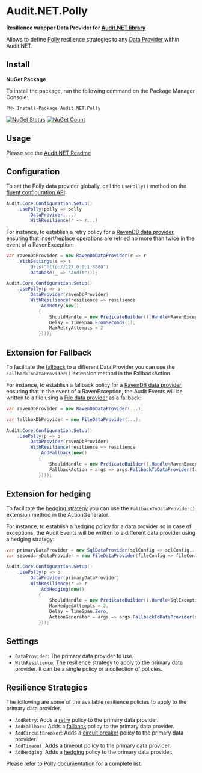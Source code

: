 ﻿# Audit.NET.Polly

**Resilience wrapper Data Provider for [Audit.NET library](https://github.com/thepirat000/Audit.NET)**

Allows to define [Polly](https://www.pollydocs.org/index.html) resilience strategies to any [Data Provider](https://github.com/thepirat000/Audit.NET?tab=readme-ov-file#data-providers) within Audit.NET.

## Install

**NuGet Package** 

To install the package, run the following command on the Package Manager Console:

```
PM> Install-Package Audit.NET.Polly
```

[![NuGet Status](https://img.shields.io/nuget/v/Audit.NET.Polly.svg?style=flat)](https://www.nuget.org/packages/Audit.NET.Polly/)
[![NuGet Count](https://img.shields.io/nuget/dt/Audit.NET.Polly.svg)](https://www.nuget.org/packages/Audit.NET.Polly/)

## Usage
Please see the [Audit.NET Readme](https://github.com/thepirat000/Audit.NET#usage)

## Configuration

To set the Polly data provider globally, call the `UsePolly()` method on the [fluent configuration API](https://github.com/thepirat000/Audit.NET#configuration-fluent-api):

```c#
Audit.Core.Configuration.Setup()
    .UsePolly(polly => polly
        .DataProvider(...)
        .WithResilience(r => r...)
```

For instance, to establish a retry policy for a [RavenDB data provider](https://github.com/thepirat000/Audit.NET/tree/master/src/Audit.NET.RavenDB#readme), 
ensuring that insert/replace operations are retried no more than twice in the event of a RavenException:

```c#
var ravenDbProvider = new RavenDbDataProvider(r => r
    .WithSettings(s => s
        .Urls("http://127.0.0.1:8080")
        .Database(_ => "Audit")));

Audit.Core.Configuration.Setup()
    .UsePolly(p => p
        .DataProvider(ravenDbProvider)
        .WithResilience(resilience => resilience
            .AddRetry(new()
            {
                ShouldHandle = new PredicateBuilder().Handle<RavenException>(),
                Delay = TimeSpan.FromSeconds(1),
                MaxRetryAttempts = 2
            })));
```

## Extension for Fallback

To facilitate the [fallback](https://www.pollydocs.org/strategies/fallback.html) to a different Data Provider you can use the `FallbackToDataProvider()` extension method in the FallbackAction.

For instance, to establish a fallback policy for a [RavenDB data provider](https://github.com/thepirat000/Audit.NET/tree/master/src/Audit.NET.RavenDB#readme),
ensuring that in the event of a RavenException, the Audit Events will be written to a file using a [File data provider](https://github.com/thepirat000/Audit.NET/blob/master/src/Audit.NET/Providers/FileDataProvider.cs) as a fallback:

```c#
var ravenDbProvider = new RavenDbDataProvider(...);

var fallbakDbProvider = new FileDataProvider(...);

Audit.Core.Configuration.Setup()
    .UsePolly(p => p
        .DataProvider(ravenDbProvider)
        .WithResilience(resilience => resilience
            .AddFallback(new()
            {
                ShouldHandle = new PredicateBuilder().Handle<RavenException>(),
                FallbackAction = args => args.FallbackToDataProvider(fallbakDbProvider)
            })));
```   

## Extension for hedging

To facilitate the [hedging strategy](https://www.pollydocs.org/strategies/hedging.html) you can use the `FallbackToDataProvider()` extension method in the ActionGenerator.

For instance, to establish a hedging policy for a data provider so in case of exceptions, the Audit Events will be written to a different data provider using a hedging strategy:

```c#
var primaryDataProvider = new SqlDataProvider(sqlConfig => sqlConfig...);
var secondaryDataProvider = new FileDataProvider(fileConfig => fileConfig...);

Audit.Core.Configuration.Setup()
    .UsePolly(p => p
        .DataProvider(primaryDataProvider)
        .WithResilience(r => r
            .AddHedging(new()
            {
                ShouldHandle = new PredicateBuilder().Handle<SqlException>(),
                MaxHedgedAttempts = 2,
                Delay = TimeSpan.Zero,
                ActionGenerator = args => args.FallbackToDataProvider(secondaryDataProvider)
            }));
```

## Settings

- `DataProvider`: The primary data provider to use.
- `WithResilience`: The resilience strategy to apply to the primary data provider. It can be a single policy or a collection of policies.

## Resilience Strategies

The following are some of the available resilience policies to apply to the primary data provider. 

- `AddRetry`: Adds a [retry](https://www.pollydocs.org/strategies/retry.html) policy to the primary data provider. 
- `AddFallback`: Adds a [fallback](https://www.pollydocs.org/strategies/fallback.html) policy to the primary data provider. 
- `AddCircuitBreaker`: Adds a [circuit breaker](https://www.pollydocs.org/strategies/circuit-breaker.html) policy to the primary data provider. 
- `AddTimeout`: Adds a [timeout](https://www.pollydocs.org/strategies/timeout.html) policy to the primary data provider. 
- `AddHedging`: Adds a [hedging](https://www.pollydocs.org/strategies/hedging.html) policy to the primary data provider. 

Please refer to [Polly documentation](https://www.pollydocs.org/strategies/index.html) for a complete list.
